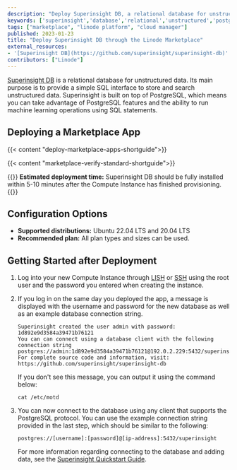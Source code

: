 ```yaml
---
description: "Deploy Superinsight DB, a relational database for unstructured data, on the Linode platform."
keywords: ['superinsight','database','relational','unstructured','postgresql']
tags: ["marketplace", "linode platform", "cloud manager"]
published: 2023-01-23
title: "Deploy Superinsight DB through the Linode Marketplace"
external_resources:
- '[Superinsight DB](https://github.com/superinsight/superinsight-db)'
contributors: ["Linode"]
---
```


[Superinsight DB](https://github.com/superinsight/superinsight-db) is a relational database for unstructured data. Its main purpose is to provide a simple SQL interface to store and search unstructured data. Superinsight is built on top of PostgreSQL, which means you can take advantage of PostgreSQL features and the ability to run machine learning operations using SQL statements.

## Deploying a Marketplace App

{{< content "deploy-marketplace-apps-shortguide">}}

{{< content "marketplace-verify-standard-shortguide">}}

{{<note>}}
**Estimated deployment time:** Superinsight DB should be fully installed within 5-10 minutes after the Compute Instance has finished provisioning.
{{</note>}}

## Configuration Options

- **Supported distributions:** Ubuntu 22.04 LTS and 20.04 LTS
- **Recommended plan:** All plan types and sizes can be used.

## Getting Started after Deployment

1. Log into your new Compute Instance through [LISH](/docs/products/compute/compute-instances/guides/lish/) or [SSH](/docs/products/compute/compute-instances/guides/set-up-and-secure/#connect-to-the-instance) using the root user and the password you entered when creating the instance.

1. If you log in on the same day you deployed the app, a message is displayed with the username and password for the new database as well as an example database connection string.

    ```output
    Superinsight created the user admin with password: 1d892e9d3584a39471b76121
    You can can connect using a database client with the following connection string postgres://admin:1d892e9d3584a39471b76121@192.0.2.229:5432/superinsight
    For complete source code and information, visit: https://github.com/superinsight/superinsight-db
    ```

    If you don't see this message, you can output it using the command below:

    ```command
    cat /etc/motd
    ```

1. You can now connect to the database using any client that supports the PostgreSQL protocol. You can use the example connection string provided in the last step, which should be similar to the following:

    ```command
    postgres://[username]:[password]@[ip-address]:5432/superinsight
    ```

    For more information regarding connecting to the database and adding data, see the [Superinsight Quickstart Guide](https://docs.superinsight.ai/quickstart/).
